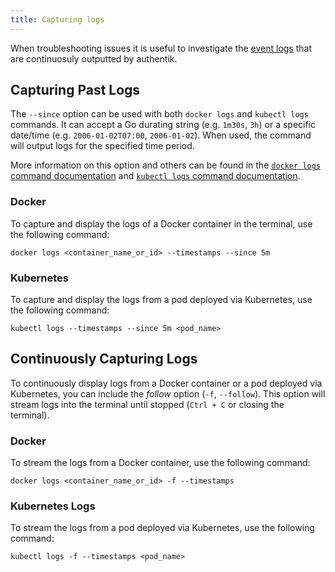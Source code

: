 ```yaml
---
title: Capturing logs
---
```


When troubleshooting issues it is useful to investigate the [event logs](../sys-mgmt/events/index.md) that are continuosuly outputted by authentik.

## Capturing Past Logs

The `--since` option can be used with both `docker logs` and `kubectl logs` commands. It can accept a Go durating string (e.g. `1m30s`, `3h`) or a specific date/time (e.g. `2006-01-02T07:00`, `2006-01-02`). When used, the command will output logs for the specified time period.

More information on this option and others can be found in the [`docker logs` command documentation](https://docs.docker.com/reference/cli/docker/container/logs/) and [`kubectl logs` command documentation](https://kubernetes.io/docs/reference/kubectl/generated/kubectl_logs/).

### Docker

To capture and display the logs of a Docker container in the terminal, use the following command:

```shell
docker logs <container_name_or_id> --timestamps --since 5m
```

### Kubernetes

To capture and display the logs from a pod deployed via Kubernetes, use the following command:

```shell
kubectl logs --timestamps --since 5m <pod_name>
```

## Continuously Capturing Logs

To continuously display logs from a Docker container or a pod deployed via Kubernetes, you can include the _follow_ option (`-f`, `--follow`). This option will stream logs into the terminal until stopped (`Ctrl + C` or closing the terminal).

### Docker

To stream the logs from a Docker container, use the following command:

```shell
docker logs <container_name_or_id> -f --timestamps
```

### Kubernetes Logs

To stream the logs from a pod deployed via Kubernetes, use the following command:

```shell
kubectl logs -f --timestamps <pod_name>
```
